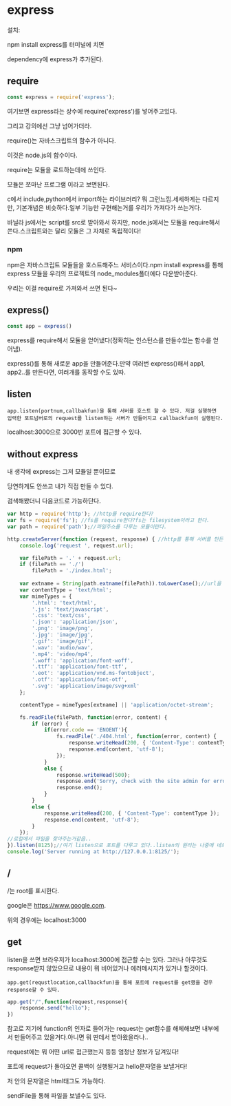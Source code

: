 # express

설치:

npm install express를 터미널에 치면

dependency에 express가 추가된다.



## require	 

```javascript
const express = require('express');
```

여기보면 express라는 상수에 require('express')를 넣어주고있다.

그리고 강의에선 그냥 넘어가더라.

require()는 자바스크립트의 함수가 아니다.

이것은 node.js의 함수이다.

require는 모듈을 로드하는데에 쓰인다.

모듈은 쪼마난 프로그램 이라고 보면된다.

c에서 include,python에서 import하는 라이브러리? 뭐 그런느낌.세세하게는 다르지만, 기본개념은 비슷하다.일부 기능만 구현해논거를 우리가 가져다가 쓰는거다.

바닐라 js에서는 script를 src로 받아와서 하지만, node.js에서는 모듈을 require해서 쓴다.스크립트와는 달리 모듈은 그 자체로 독립적이다!



### npm

npm은 자바스크립트 모듈들을 호스트해주느 서비스이다.npm install express를 통해 express 모듈을 우리의 프로젝트의 node_modules폴더에다 다운받아준다.

우리는 이걸 require로 가져와서 쓰면 된다~



## express()

```javascript
const app = express()
```

express를 require해서 모듈을 얻어냈다(정확히는 인스턴스를 만들수있는 함수를 얻어냄).

express()를 통해 새로운 app을 만들어준다.만약 여러번 express()해서 app1, app2..를 만든다면, 여러개를 동작할 수도 있따.



## listen

```
app.listen(portnum,callbakfun)을 통해 서버를 호스트 할 수 있다. 저걸 실행하면 입력한 포트넘버로의 request를 listen하는 서버가 만들어지고 callbackfun이 실행된다.
```

localhost:3000으로 3000번 포트에 접근할 수 있다.

## without express

내 생각에 express는 그저 모듈일 뿐이므로

당연하게도 안쓰고 내가 직접 만들 수 있다.

검색해봤더니 다음코드로 가능하단다.

```javascript
var http = require('http'); //http를 require한다?
var fs = require('fs'); //fs를 require한다?fs는 filesystem이라고 한다.
var path = require('path');//파일주소를 다루는 모듈이란다.

http.createServer(function (request, response) { //http를 통해 서버를 만든다.
    console.log('request ', request.url);

    var filePath = '.' + request.url;
    if (filePath == './')
        filePath = './index.html';
    
    var extname = String(path.extname(filePath)).toLowerCase();//url을 만드는 과정같음
    var contentType = 'text/html';
    var mimeTypes = {
        '.html': 'text/html',
        '.js': 'text/javascript',
        '.css': 'text/css',
        '.json': 'application/json',
        '.png': 'image/png',
        '.jpg': 'image/jpg',
        '.gif': 'image/gif',
        '.wav': 'audio/wav',
        '.mp4': 'video/mp4',
        '.woff': 'application/font-woff',
        '.ttf': 'application/font-ttf',
        '.eot': 'application/vnd.ms-fontobject',
        '.otf': 'application/font-otf',
        '.svg': 'application/image/svg+xml'
    };

    contentType = mimeTypes[extname] || 'application/octet-stream';

    fs.readFile(filePath, function(error, content) {
        if (error) {
            if(error.code == 'ENOENT'){
                fs.readFile('./404.html', function(error, content) {
                    response.writeHead(200, { 'Content-Type': contentType });
                    response.end(content, 'utf-8');
                });
            }
            else {
                response.writeHead(500);
                response.end('Sorry, check with the site admin for error: '+error.code+' ..\n');
                response.end();
            }
        }
        else {
            response.writeHead(200, { 'Content-Type': contentType });
            response.end(content, 'utf-8');
        }
    });
//로컬에서 파일을 찾아주는거같음..
}).listen(8125);//여기 listen으로 포트를 다루고 있다..listen의 원리는 나중에 네트워크를 배울때 나오지 않을까 싶다..지금온 도저히 모르겠음.
console.log('Server running at http://127.0.0.1:8125/');
```

 ## /

/는 root를 표시한다.

google은 https://www.google.com.

위의 경우에는 localhost:3000



## get

listen을 쓰면 브라우저가 localhost:3000에 접근할 수는 있다. 그러나 아무것도 response받지 않았으므로 내용이 뭐 비어있거나 에러메시지가 있거나 할것이다.

```
app.get(requstlocation,callbackfun)을 통해 포트에 request를 get했을 경우 response할 수 있따.
```

```javascript
app.get("/",function(request,response){
    response.send("hello");
})
```

참고로 저기에 function의 인자로 들어가는 request는 get함수를 해체해보면 내부에서 만들어주고 있을거다.아니면 뭐 딴데서 받아왔을라나..

request에는 뭐 어떤 url로 접근했는지 등등 엄청난 정보가 담겨있다!

포트에 request가 돌아오면 콜백이 실행될거고 hello문자열을 보낼거다!

저 안의 문자열은 html태그도 가능하다.

sendFile을 통해 파일을 보낼수도 있다.